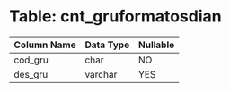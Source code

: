 # Table: cnt_gruformatosdian

| Column Name | Data Type | Nullable |
|-------------|-----------|----------|
| cod_gru | char | NO |
| des_gru | varchar | YES |

